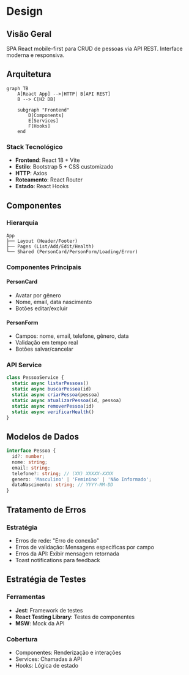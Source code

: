 # Design

## Visão Geral

SPA React mobile-first para CRUD de pessoas via API REST. Interface moderna e responsiva.

## Arquitetura

```mermaid
graph TB
    A[React App] -->|HTTP| B[API REST]
    B --> C[H2 DB]
    
    subgraph "Frontend"
        D[Components]
        E[Services]
        F[Hooks]
    end
```

### Stack Tecnológico

- **Frontend**: React 18 + Vite
- **Estilo**: Bootstrap 5 + CSS customizado
- **HTTP**: Axios
- **Roteamento**: React Router
- **Estado**: React Hooks

## Componentes

### Hierarquia
```
App
├── Layout (Header/Footer)
├── Pages (List/Add/Edit/Health)
└── Shared (PersonCard/PersonForm/Loading/Error)
```

### Componentes Principais

#### PersonCard
- Avatar por gênero
- Nome, email, data nascimento
- Botões editar/excluir

#### PersonForm
- Campos: nome, email, telefone, gênero, data
- Validação em tempo real
- Botões salvar/cancelar

### API Service
```javascript
class PessoaService {
  static async listarPessoas()
  static async buscarPessoa(id)
  static async criarPessoa(pessoa)
  static async atualizarPessoa(id, pessoa)
  static async removerPessoa(id)
  static async verificarHealth()
}
```

## Modelos de Dados

```typescript
interface Pessoa {
  id?: number;
  nome: string;
  email: string;
  telefone?: string; // (XX) XXXXX-XXXX
  genero: 'Masculino' | 'Feminino' | 'Não Informado';
  dataNascimento: string; // YYYY-MM-DD
}
```

## Tratamento de Erros

### Estratégia
- Erros de rede: "Erro de conexão"
- Erros de validação: Mensagens específicas por campo
- Erros da API: Exibir mensagem retornada
- Toast notifications para feedback

## Estratégia de Testes

### Ferramentas
- **Jest**: Framework de testes
- **React Testing Library**: Testes de componentes
- **MSW**: Mock da API

### Cobertura
- Componentes: Renderização e interações
- Services: Chamadas à API
- Hooks: Lógica de estado